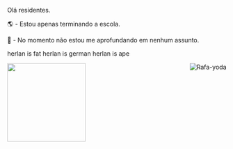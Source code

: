 Olá residentes.

🌎 - Estou apenas terminando a escola.

🧭 - No momento não estou me aprofundando em nenhum assunto.

herlan is fat herlan is german herlan is ape

<div> <a href="https://github.com/RafaelSee"> <img height="180em" src="https://github-readme-stats.vercel.app/api?username=RafaeSeel&show_icons=true&theme=dracula&include_all_commits=true&count_private=true"/>
<img align="right" alt="Rafa-yoda" src=""> </div> 
